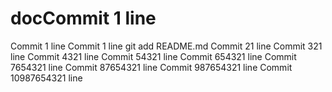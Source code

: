 # docCommit 1 line
Commit 1 line
Commit 1 line git add README.md
Commit 21 line
Commit 321 line
Commit 4321 line
Commit 54321 line
Commit 654321 line
Commit 7654321 line
Commit 87654321 line
Commit 987654321 line
Commit 10987654321 line
